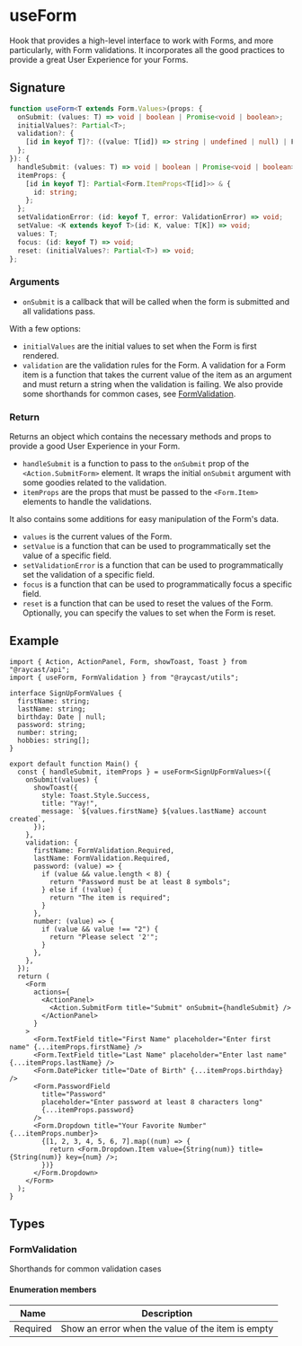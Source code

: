 # useForm

Hook that provides a high-level interface to work with Forms, and more particularly, with Form validations. It incorporates all the good practices to provide a great User Experience for your Forms.

## Signature

```ts
function useForm<T extends Form.Values>(props: {
  onSubmit: (values: T) => void | boolean | Promise<void | boolean>;
  initialValues?: Partial<T>;
  validation?: {
    [id in keyof T]?: ((value: T[id]) => string | undefined | null) | FormValidation;
  };
}): {
  handleSubmit: (values: T) => void | boolean | Promise<void | boolean>;
  itemProps: {
    [id in keyof T]: Partial<Form.ItemProps<T[id]>> & {
      id: string;
    };
  };
  setValidationError: (id: keyof T, error: ValidationError) => void;
  setValue: <K extends keyof T>(id: K, value: T[K]) => void;
  values: T;
  focus: (id: keyof T) => void;
  reset: (initialValues?: Partial<T>) => void;
};
```

### Arguments

* `onSubmit` is a callback that will be called when the form is submitted and all validations pass.

With a few options:

* `initialValues` are the initial values to set when the Form is first rendered.
* `validation` are the validation rules for the Form. A validation for a Form item is a function that takes the current value of the item as an argument and must return a string when the validation is failing. We also provide some shorthands for common cases, see [FormValidation](useform.md#formvalidation).

### Return

Returns an object which contains the necessary methods and props to provide a good User Experience in your Form.

* `handleSubmit` is a function to pass to the `onSubmit` prop of the `<Action.SubmitForm>` element. It wraps the initial `onSubmit` argument with some goodies related to the validation.
* `itemProps` are the props that must be passed to the `<Form.Item>` elements to handle the validations.

It also contains some additions for easy manipulation of the Form's data.

* `values` is the current values of the Form.
* `setValue` is a function that can be used to programmatically set the value of a specific field.
* `setValidationError` is a function that can be used to programmatically set the validation of a specific field.
* `focus` is a function that can be used to programmatically focus a specific field.
* `reset` is a function that can be used to reset the values of the Form. Optionally, you can specify the values to set when the Form is reset.

## Example

```tsx
import { Action, ActionPanel, Form, showToast, Toast } from "@raycast/api";
import { useForm, FormValidation } from "@raycast/utils";

interface SignUpFormValues {
  firstName: string;
  lastName: string;
  birthday: Date | null;
  password: string;
  number: string;
  hobbies: string[];
}

export default function Main() {
  const { handleSubmit, itemProps } = useForm<SignUpFormValues>({
    onSubmit(values) {
      showToast({
        style: Toast.Style.Success,
        title: "Yay!",
        message: `${values.firstName} ${values.lastName} account created`,
      });
    },
    validation: {
      firstName: FormValidation.Required,
      lastName: FormValidation.Required,
      password: (value) => {
        if (value && value.length < 8) {
          return "Password must be at least 8 symbols";
        } else if (!value) {
          return "The item is required";
        }
      },
      number: (value) => {
        if (value && value !== "2") {
          return "Please select '2'";
        }
      },
    },
  });
  return (
    <Form
      actions={
        <ActionPanel>
          <Action.SubmitForm title="Submit" onSubmit={handleSubmit} />
        </ActionPanel>
      }
    >
      <Form.TextField title="First Name" placeholder="Enter first name" {...itemProps.firstName} />
      <Form.TextField title="Last Name" placeholder="Enter last name" {...itemProps.lastName} />
      <Form.DatePicker title="Date of Birth" {...itemProps.birthday} />
      <Form.PasswordField
        title="Password"
        placeholder="Enter password at least 8 characters long"
        {...itemProps.password}
      />
      <Form.Dropdown title="Your Favorite Number" {...itemProps.number}>
        {[1, 2, 3, 4, 5, 6, 7].map((num) => {
          return <Form.Dropdown.Item value={String(num)} title={String(num)} key={num} />;
        })}
      </Form.Dropdown>
    </Form>
  );
}
```

## Types

### FormValidation

Shorthands for common validation cases

#### Enumeration members

| Name     | Description                                       |
| -------- | ------------------------------------------------- |
| Required | Show an error when the value of the item is empty |
